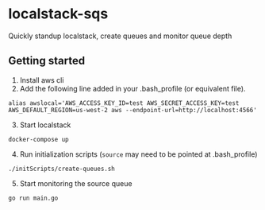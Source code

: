 # localstack-sqs

Quickly standup localstack, create queues and monitor queue depth

## Getting started

1. Install aws cli
2. Add the following line added in your .bash_profile (or equivalent file).
```
alias awslocal='AWS_ACCESS_KEY_ID=test AWS_SECRET_ACCESS_KEY=test AWS_DEFAULT_REGION=us-west-2 aws --endpoint-url=http://localhost:4566'
```
3. Start localstack
```
docker-compose up
```
4. Run initialization scripts (`source` may need to be pointed at .bash_profile)
```
./initScripts/create-queues.sh
```
5. Start monitoring the source queue
```
go run main.go
```
